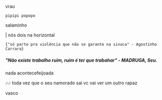 vrau

`pipipi popopo`

salaminho

| nós dois na horizontal

`{"só parte pra violência que não se garante na sinuca" - Agostinho Carrara}`

##### "Não existe trabalho ruim, ruim é ter que trabahar" - MADRUGA, Seu.

nada acontecefeijoada

🎶️🎶️ toda vez que o seu namorado sai vc vai ver um outro rapaz

vasco